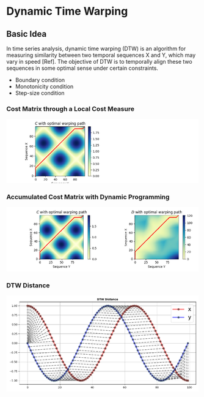 # Dynamic Time Warping

## Basic Idea
In time series analysis, dynamic time warping (DTW) is an algorithm for measuring similarity between two temporal sequences X and Y, which may vary in speed [Ref]. The objective of DTW is to temporally align these two sequences in some optimal sense under certain constraints.
* Boundary condition
* Monotonicity condition
* Step-size condition

### Cost Matrix through a Local Cost Measure
![Image Alt Text](imgs/cost_matrix.png)

### Accumulated Cost Matrix with Dynamic Programming
![Image Alt Text](imgs/accumulated_cost_matrix.png)

### DTW Distance
![Image Alt Text](imgs/dtw_distance.png)